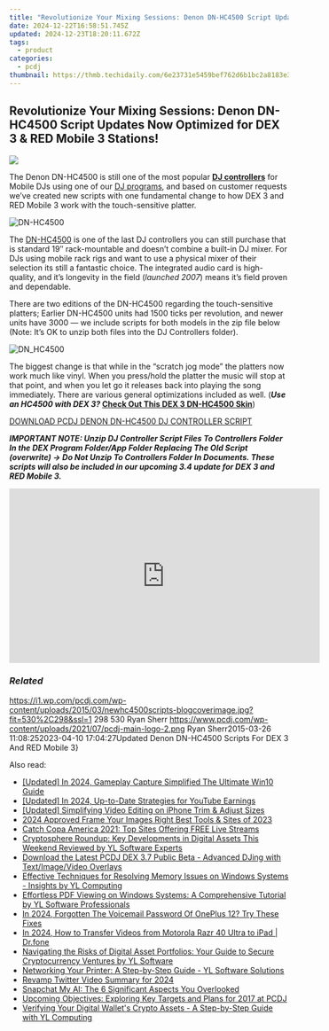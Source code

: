 ```yaml
---
title: "Revolutionize Your Mixing Sessions: Denon DN-HC4500 Script Updates Now Optimized for DEX 3 & RED Mobile 3 Stations!"
date: 2024-12-22T16:58:51.745Z
updated: 2024-12-23T18:20:11.672Z
tags:
  - product
categories:
  - pcdj
thumbnail: https://thmb.techidaily.com/6e23731e5459bef762d6b1bc2a8183e3bf6b31c4a9b6b999e3d277b3627f742d.jpg
---
```


## Revolutionize Your Mixing Sessions: Denon DN-HC4500 Script Updates Now Optimized for DEX 3 & RED Mobile 3 Stations!

[![](https://i1.wp.com/pcdj.com/wp-content/uploads/2015/03/newhc4500scripts-blogcoverimage.jpg?resize=530%2C298&ssl=1)](https://i1.wp.com/pcdj.com/wp-content/uploads/2015/03/newhc4500scripts-blogcoverimage.jpg?fit=530%2C298&ssl=1 "newhc4500scripts-blogcoverimage")

The Denon DN-HC4500 is still one of the most popular **[DJ controllers](https://tools.techidaily.com/pcdj/products/)** for Mobile DJs using one of our [DJ programs](https://tools.techidaily.com/pcdj/products/), and based on customer requests we’ve created new scripts with one fundamental change to how DEX 3 and RED Mobile 3 work with the touch-sensitive platter.

![](https://i1.wp.com/pcdj.com/wp-content/uploads/2015/03/DN-HC4500.jpg?fit=300%2C221&ssl=1 "DN-HC4500")

The [DN-HC4500](http://denondj.com/products/view/dn-hc4500#.VRQdVPnF98E) is one of the last DJ controllers you can still purchase that is standard 19″ rack-mountable and doesn’t combine a built-in DJ mixer. For DJs using mobile rack rigs and want to use a physical mixer of their selection its still a fantastic choice. The integrated audio card is high-quality, and it’s longevity in the field (_launched 2007_) means it’s field proven and dependable.

There are two editions of the DN-HC4500 regarding the touch-sensitive platters; Earlier DN-HC4500 units had 1500 ticks per revolution, and newer units have 3000 — we include scripts for both models in the zip file below (Note: It’s OK to unzip both files into the DJ Controllers folder).

![](https://i2.wp.com/pcdj.com/wp-content/uploads/2015/03/DN_HC4500.jpg?fit=300%2C160&ssl=1 "DN_HC4500")

The biggest change is that while in the “scratch jog mode” the platters now work much like vinyl. When you press/hold the platter the music will stop at that point, and when you let go it releases back into playing the song immediately. There are various general optimizations included as well. (**_Use an HC4500 with DEX 3?_ [Check Out This DEX 3 DN-HC4500 Skin](https://tools.techidaily.com/pcdj/products/)**)

[DOWNLOAD PCDJ DENON DN-HC4500 DJ CONTROLLER SCRIPT](https://tools.techidaily.com/pcdj/products/)

_**IMPORTANT NOTE: Unzip DJ Controller Script Files To Controllers Folder In the DEX Program Folder/App Folder Replacing The Old Script (overwrite) -> Do Not Unzip To Controllers Folder In Documents. These scripts will also be included in our upcoming 3.4 update for DEX 3 and RED Mobile 3\.**_ 

<!-- affiliate ads begin -->
<iframe width="560" height="315" src="https://www.youtube.com/embed/Vca--yEhtdo?si=7ijqjyP-oi3LYze1" title="YouTube video player" frameborder="0" allow="accelerometer; autoplay; clipboard-write; encrypted-media; gyroscope; picture-in-picture; web-share" referrerpolicy="strict-origin-when-cross-origin" allowfullscreen></iframe>
<!-- affiliate ads end -->

### _Related_

https://i1.wp.com/pcdj.com/wp-content/uploads/2015/03/newhc4500scripts-blogcoverimage.jpg?fit=530%2C298&ssl=1 298 530 Ryan Sherr https://www.pcdj.com/wp-content/uploads/2021/07/pcdj-main-logo-2.png Ryan Sherr2015-03-26 11:08:252023-04-10 17:04:27Updated Denon DN-HC4500 Scripts For DEX 3 And RED Mobile 3}

<ins class="adsbygoogle"
     style="display:block"
     data-ad-format="autorelaxed"
     data-ad-client="ca-pub-7571918770474297"
     data-ad-slot="1223367746"></ins>

<ins class="adsbygoogle"
     style="display:block"
     data-ad-client="ca-pub-7571918770474297"
     data-ad-slot="8358498916"
     data-ad-format="auto"
     data-full-width-responsive="true"></ins>

<span class="atpl-alsoreadstyle">Also read:</span>
<div><ul>
<li><a href="https://screen-mirroring-recording.techidaily.com/updated-in-2024-gameplay-capture-simplified-the-ultimate-win10-guide/"><u>[Updated] In 2024, Gameplay Capture Simplified The Ultimate Win10 Guide</u></a></li>
<li><a href="https://youtube-lab.techidaily.com/ed-in-2024-up-to-date-strategies-for-youtube-earnings/"><u>[Updated] In 2024, Up-to-Date Strategies for YouTube Earnings</u></a></li>
<li><a href="https://extra-approaches.techidaily.com/updated-simplifying-video-editing-on-iphone-trim-and-adjust-sizes/"><u>[Updated] Simplifying Video Editing on iPhone Trim & Adjust Sizes</u></a></li>
<li><a href="https://some-knowledge.techidaily.com/2024-approved-frame-your-images-right-best-tools-and-sites-of-2023/"><u>2024 Approved Frame Your Images Right Best Tools & Sites of 2023</u></a></li>
<li><a href="https://techtrends.techidaily.com/catch-copa-america-2021-top-sites-offering-free-live-streams/"><u>Catch Copa America 2021: Top Sites Offering FREE Live Streams</u></a></li>
<li><a href="https://win-cloud.techidaily.com/cryptosphere-roundup-key-developments-in-digital-assets-this-weekend-reviewed-by-yl-software-experts/"><u>Cryptosphere Roundup: Key Developments in Digital Assets This Weekend Reviewed by YL Software Experts</u></a></li>
<li><a href="https://win-cloud.techidaily.com/download-the-latest-pcdj-dex-37-public-beta-advanced-djing-with-textimagevideo-overlays/"><u>Download the Latest PCDJ DEX 3.7 Public Beta - Advanced DJing with Text/Image/Video Overlays</u></a></li>
<li><a href="https://win-cloud.techidaily.com/effective-techniques-for-resolving-memory-issues-on-windows-systems-insights-by-yl-computing/"><u>Effective Techniques for Resolving Memory Issues on Windows Systems - Insights by YL Computing</u></a></li>
<li><a href="https://win-cloud.techidaily.com/effortless-pdf-viewing-on-windows-systems-a-comprehensive-tutorial-by-yl-software-professionals/"><u>Effortless PDF Viewing on Windows Systems: A Comprehensive Tutorial by YL Software Professionals</u></a></li>
<li><a href="https://easy-unlock-android.techidaily.com/in-2024-forgotten-the-voicemail-password-of-oneplus-12-try-these-fixes-by-drfone-android/"><u>In 2024, Forgotten The Voicemail Password Of OnePlus 12? Try These Fixes</u></a></li>
<li><a href="https://android-transfer.techidaily.com/in-2024-how-to-transfer-videos-from-motorola-razr-40-ultra-to-ipad-drfone-by-drfone-transfer-from-android-transfer-from-android/"><u>In 2024, How to Transfer Videos from Motorola Razr 40 Ultra to iPad | Dr.fone</u></a></li>
<li><a href="https://win-cloud.techidaily.com/navigating-the-risks-of-digital-asset-portfolios-your-guide-to-secure-cryptocurrency-ventures-by-yl-software/"><u>Navigating the Risks of Digital Asset Portfolios: Your Guide to Secure Cryptocurrency Ventures by YL Software</u></a></li>
<li><a href="https://win-cloud.techidaily.com/networking-your-printer-a-step-by-step-guide-yl-software-solutions/"><u>Networking Your Printer: A Step-by-Step Guide - YL Software Solutions</u></a></li>
<li><a href="https://twitter-videos.techidaily.com/revamp-twitter-video-summary-for-2024/"><u>Revamp Twitter Video Summary for 2024</u></a></li>
<li><a href="https://tech-savvy.techidaily.com/snapchat-my-ai-the-6-significant-aspects-you-overlooked/"><u>Snapchat My AI: The 6 Significant Aspects You Overlooked</u></a></li>
<li><a href="https://win-cloud.techidaily.com/upcoming-objectives-exploring-key-targets-and-plans-for-2017-at-pcdj/"><u>Upcoming Objectives: Exploring Key Targets and Plans for 2017 at PCDJ</u></a></li>
<li><a href="https://win-cloud.techidaily.com/verifying-your-digital-wallets-crypto-assets-a-step-by-step-guide-with-yl-computing/"><u>Verifying Your Digital Wallet's Crypto Assets - A Step-by-Step Guide with YL Computing</u></a></li>
</ul></div>

